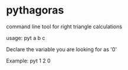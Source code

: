 # pythagoras
command line tool for right triangle calculations

usage: pyt a b c

Declare the variable you are looking for as '0'

Example:
pyt 1 2 0

